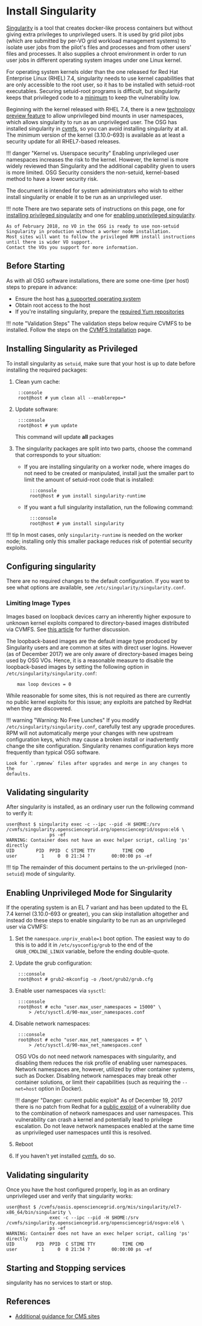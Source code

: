 
# Install Singularity

[Singularity](http://singularity.lbl.gov) is a tool that creates
docker-like process containers but without giving extra privileges to
unprivileged users.  It is used by grid pilot jobs (which are
submitted by per-VO grid workload management systems) to isolate user
jobs from the pilot's files and processes and from other users' files
and processes.  It also supplies a chroot environment in order to run
user jobs in different operating system images under one Linux kernel.

For operating system kernels older than the one released for
Red Hat Enterprise Linux (RHEL) 7.4,
singularity needs to use kernel capabilities that are only accessible
to the root user, so it has to be installed with setuid-root
executables.  Securing setuid-root programs is difficult, but singularity
keeps that privileged code to a
[minimum](http://singularity.lbl.gov/docs-security) to keep the
vulnerability low.

Beginning with the kernel released with RHEL 7.4, there is a new
[technology preview feature](https://access.redhat.com/documentation/en-US/Red_Hat_Enterprise_Linux/7/html-single/7.4_Release_Notes/index.html#technology_previews_kernel)
to allow unprivileged bind mounts in user namespaces, which allows
singularity to run as an unprivileged user.  The OSG has installed
singularity in [cvmfs](install-cvmfs), so  you can avoid installing
singularity at all.  The minimum version of the kernel (3.10.0-693) is
available as at least a security update for all RHEL7-based releases.

!!! danger "Kernel vs. Userspace security"
    Enabling unprivileged user namespaces increases the risk to the
    kernel. However, the kernel is more widely reviewed than Singularity and
    the additional capability given to users is more limited.
    OSG Security considers the non-setuid, kernel-based method to have a
    lower security risk.

The document is intended for system administrators who wish to either
install singularity or enable it to be run as an unprivileged user.

!!! note
    There are two separate sets of instructions on this page,
    one for [installing privileged singularity](#installing-singularity-as-privileged)
    and one for [enabling unprivileged singularity](#enabling-unprivileged-mode-for-singularity).

    As of February 2018, no VO in the OSG is ready to use non-setuid Singularity in production without a worker node installation.
    Most sites will want to follow the privileged RPM install instructions until there is wider VO support.
    Contact the VOs you support for more information.

Before Starting
---------------

As with all OSG software installations, there are some one-time (per host) steps to prepare in advance:

- Ensure the host has [a supported operating system](../release/supported_platforms)
- Obtain root access to the host
- If you're installing singularity, prepare the [required Yum repositories](../common/yum)

!!! note "Validation Steps"
    The validation steps below require CVMFS to be installed.  Follow the steps on the [CVMFS Installation](/worker-node/install-cvmfs) page.

Installing Singularity as Privileged
------------------------------------

To install singularity as `setuid`, make sure that your host is up to date before installing the required packages:

1. Clean yum cache:

        ::console
        root@host # yum clean all --enablerepo=*

2. Update software:

        :::console
        root@host # yum update
    This command will update **all** packages

3. The singularity packages are split into two parts, choose the command that corresponds to your situation:
    - If you are installing singularity on a worker node, where images do not need to be created or manipulated, install just the smaller part to limit the amount of setuid-root code that is installed:

            :::console
            root@host # yum install singularity-runtime

    - If you want a full singularity installation, run the following command:

            :::console
            root@host # yum install singularity

!!! tip
    In most cases, only `singularity-runtime` is needed on the worker node;
    installing only this smaller package reduces risk of potential security
    exploits.

## Configuring singularity

There are no required changes to the default configuration.  If you want
to see what options are available, see `/etc/singularity/singularity.conf`.

### Limiting Image Types

Images based on loopback devices carry an inherently higher exposure to
unknown kernel exploits compared to directory-based images distributed via
CVMFS.  See [this article](https://lwn.net/Articles/652468/) for further
discussion.

The loopback-based images are the default image type produced by Singularity
users and are common at sites with direct user logins.  However (as of December
2017) we are only aware of directory-based images being used by OSG VOs.  Hence,
it is a reasonable measure to disable the loopback-based images by setting
the following option in `/etc/singularity/singularity.conf`:

        max loop devices = 0

While reasonable for some sites, this is not required as there are currently
no public kernel exploits for this issue; any exploits are patched by
RedHat when they are discovered.

!!! warning "Warning: No Free Lunches"
    If you modify `/etc/singularity/singularity.conf`, carefully test any
    upgrade procedures.
    RPM will not automatically merge your changes with new upstream
    configuration keys, which may cause a broken install or inadvertently
    change the site configuration.  Singularity renames configuration keys
    more frequently than typical OSG software.

    Look for `.rpmnew` files after upgrades and merge in any changes to the
    defaults.

## Validating singularity

After singularity is installed, as an ordinary user run the following
command to verify it:

```console
user@host $ singularity exec -c --ipc --pid -H $HOME:/srv /cvmfs/singularity.opensciencegrid.org/opensciencegrid/osgvo:el6 \
                ps -ef
WARNING: Container does not have an exec helper script, calling 'ps' directly
UID        PID  PPID  C STIME TTY          TIME CMD
user         1     0  0 21:34 ?        00:00:00 ps -ef
```

!!! tip
    The remainder of this document pertains to the un-privileged
    (non-`setuid`) mode of singularity.

Enabling Unprivileged Mode for Singularity
------------------------------------------

If the operating system is an EL 7 variant and has been updated to the EL
7.4 kernel (3.10.0-693 or greater), you can skip
installation altogether and instead do these steps to enable
singularity to be run as an unprivileged user via CVMFS:

1. Set the `namespace.unpriv_enable=1` boot option.  The easiest way
    to do this is to add it in `/etc/sysconfig/grub` to the end of the
    `GRUB_CMDLINE_LINUX` variable, before the ending double-quote.
2. Update the grub configuration:

        :::console
        root@host # grub2-mkconfig -o /boot/grub2/grub.cfg

3. Enable user namespaces via `sysctl`:

        :::console
        root@host # echo "user.max_user_namespaces = 15000" \
            > /etc/sysctl.d/90-max_user_namespaces.conf

4. Disable network namespaces:

        :::console
        root@host # echo "user.max_net_namespaces = 0" \
            > /etc/sysctl.d/90-max_net_namespaces.conf

    OSG VOs do not need network namespaces with singularity, and
    disabling them reduces the risk profile of enabling user
    namespaces.  Network namespaces are, however, utilized by other
    container systems, such as Docker.  Disabling network namespaces
    may break other container solutions, or limit their capabilities
    (such as requiring the `--net=host` option in Docker).

    !!! danger "Danger: current public exploit"
        As of December 19, 2017 there is no patch from Redhat for a
        [public exploit](https://access.redhat.com/security/cve/CVE-2017-16939)
        of a vulnerability due to the combination of network namespaces
        and user namespaces.  This vulnerability can crash a kernel and
        potentially lead to privilege escalation.  Do not leave network
        namespaces enabled at the same time as unprivileged user
        namespaces until this is resolved.

4. Reboot
5. If you haven't yet installed [cvmfs](install-cvmfs), do so.


## Validating singularity

Once you have the host configured properly, log in as an ordinary
unprivileged user and verify that singularity works:

```console
user@host $ /cvmfs/oasis.opensciencegrid.org/mis/singularity/el7-x86_64/bin/singularity \
                exec -c --ipc --pid -H $HOME:/srv /cvmfs/singularity.opensciencegrid.org/opensciencegrid/osgvo:el6 \
                ps -ef
WARNING: Container does not have an exec helper script, calling 'ps' directly
UID        PID  PPID  C STIME TTY          TIME CMD
user         1     0  0 21:34 ?        00:00:00 ps -ef
```

## Starting and Stopping services

singularity has no services to start or stop.

References
----------

- [Additional guidance for CMS sites](https://twiki.cern.ch/twiki/bin/view/Main/CmsSingularity)
